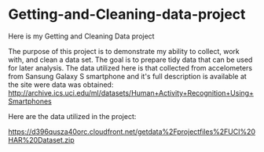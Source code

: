 # Getting-and-Cleaning-data-project
Here is my Getting and Cleaning Data project

The purpose of this project is to demonstrate my ability to collect, work with, and clean a data set. The goal is to prepare tidy data that can be used for later analysis.
The data utilized here is that collected from accelometers from Sansung Galaxy S smartphone and it's full description is available at the site were data was obtained:
http://archive.ics.uci.edu/ml/datasets/Human+Activity+Recognition+Using+Smartphones

Here are the data utilized in the project:

https://d396qusza40orc.cloudfront.net/getdata%2Fprojectfiles%2FUCI%20HAR%20Dataset.zip
